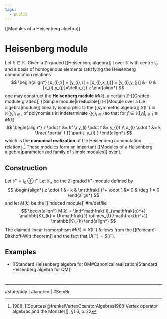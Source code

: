 ```yaml
---
tags: 
  - public
---
```

[[Modules of a Heisenberg algebra]]
# Heisenberg module

Let $k \in \mathbb{K}$.
Given a $\mathbb{Z}$-graded [[Heisenberg algebra]] $\mathfrak{l}$ over $\mathbb{K}$ with centre $\mathfrak{l}_{0}$ and a basis of homogenous elements satisfying the Heisenberg commutation relations
$$
\begin{align*}
[x_{i},z] = [y_{i},z] =  [x_{i},x_{j}] = [y_{i},y_{j}] &= 0 & [x_{i},y_{j}]=\delta_{ij} z
\end{align*}
$$
one may construct the **Heisenberg module** $M(k)$, a certain $\mathbb{Z}$-[[Graded module|graded]] [[Simple module|irreducible]] $\mathfrak{l}$-[[Module over a Lie algebra|module]] linearly isomorphic to the [[symmetric algebra]] $S(\mathfrak{l}^{-}) \cong \mathbb{K}[y_{i}]_{i \in I}$ of polynomials in indeterminate $\{ y_{i} \}_{i \in I}$ so that for $f \in \mathbb{K}[y_{i}]_{i \in I} \cong M(k)$ 
$$
\begin{align*}
z \odot  f &= kf \\
y_{i} \odot  f &= y_{i}f \\
x_{i} \odot  f &= k \frac{ \partial f }{ \partial y_{i} } 
\end{align*}
$$
which is the **canonical realization** of the Heisenberg commutation relations.[^1988] 
These modules form an important [[Modules of a Heisenberg algebra|parameterized family of simple modules]] over $\mathfrak{l}$.

  [^1988]: 1988\. [[Sources/@frenkelVertexOperatorAlgebras1988|Vertex operator algebras and the Monster]], §1.6, p. 22

## Construction

Let $\mathfrak{b}^+ = \mathfrak{l}_{0} \oplus \mathfrak{l}^+$
Let $\mathbb{K}_{k}$ be the $\mathbb{Z}$-graded $\mathfrak{b}^+$-module defined by
$$
\begin{align*}
z \odot 1 &= k & \mathfrak{l}^+ \odot  1 &= 0 & \deg 1 = 0
\end{align*}
$$
and let $M(k)$ be the [[induced module]] #m/def/lie 
$$
\begin{align*}
M(k) = \Ind^\mathfrak{ l}_{\mathfrak{b}^+} \mathbb{K}_{k} = U(\mathfrak{l}) \otimes_{U(\mathfrak{b}^+)} \mathbb{K}_{k}
\end{align*}
$$
The claimed linear isomorphism $M(k) \cong S(\mathfrak{l}^{-})$ follows from the [[Poincaré-Birkhoff-Witt theorem]] and the fact that $U(\mathfrak{l}^{-}) = S(\mathfrak{l}^{-})$.

## Examples

- [[Standard Heisenberg algebra for QM#Canonical realization|Standard Heisenberg algebra for QM]]

#
---
#state/tidy | #lang/en | #SemBr
